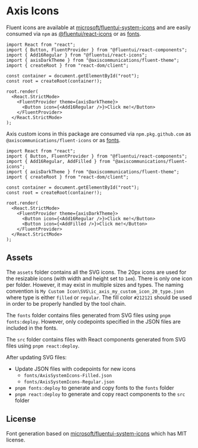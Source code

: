 # Axis Icons

Fluent icons are available at [microsoft/fluentui-system-icons](https://github.com/microsoft/fluentui-system-icons) and are easily consumed via `npm` as [@fluentui/react-icons](https://www.npmjs.com/package/@fluentui/react-icons) or as [fonts](https://github.com/microsoft/fluentui-system-icons/tree/master/fonts).

```tsx
import React from "react";
import { Button, FluentProvider } from "@fluentui/react-components";
import { Add16Regular } from "@fluentui/react-icons";
import { axisDarkTheme } from "@axiscommunications/fluent-theme";
import { createRoot } from "react-dom/client";

const container = document.getElementById("root");
const root = createRoot(container!);

root.render(
  <React.StrictMode>
    <FluentProvider theme={axisDarkTheme}>
      <Button icon={<Add16Regular />}>Click me!</Button>
    </FluentProvider>
  </React.StrictMode>
);
```

Axis custom icons in this package are consumed via `npm.pkg.github.com` as `@axiscommunications/fluent-icons` or as [fonts](https://github.com/AxisCommunications/fluent-components/tree/main/icons/fonts).

```tsx
import React from "react";
import { Button, FluentProvider } from "@fluentui/react-components";
import { Add16Regular, AddFilled } from "@axiscommunications/fluent-icons";
import { axisDarkTheme } from "@axiscommunications/fluent-theme";
import { createRoot } from "react-dom/client";

const container = document.getElementById("root");
const root = createRoot(container!);

root.render(
  <React.StrictMode>
    <FluentProvider theme={axisDarkTheme}>
      <Button icon={<Add16Regular />}>Click me!</Button>
      <Button icon={<AddFilled />}>Click me!</Button>
    </FluentProvider>
  </React.StrictMode>
);
```

## Assets

The `assets` folder contains all the SVG icons.
The 20px icons are used for the resizable icons (with width and height set to `1em`).
There is only one icon per folder. However, it may exist in multiple sizes and types.
The naming convention is `My Custom Icon\SVG\ic_axis_my_custom_icon_20_type.json` where type is either `filled` or `regular`.
The fill color `#212121` should be used in order to be properly handled by the tool chain.

The `fonts` folder contains files generated from SVG files using `pnpm fonts:deploy`.
However, only codepoints specified in the JSON files are included in the fonts.

The `src` folder contains files with React components generated from SVG files using `pnpm react:deploy`.

After updating SVG files:

- Update JSON files with codepoints for new icons
  - `fonts/AxisSystemIcons-Filled.json`
  - `fonts/AxisSystemIcons-Regular.json`
- `pnpm fonts:deploy` to generate and copy fonts to the `fonts` folder
- `pnpm react:deploy` to generate and copy react components to the `src` folder

## License

Font generation based on [microsoft/fluentui-system-icons](https://github.com/microsoft/fluentui-system-icons) which has MIT license.

